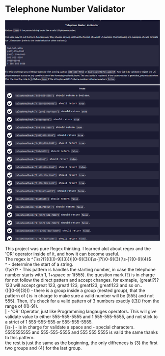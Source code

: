 # Telephone Number Validator

<img src="Capture.PNG">
<img src="Tests.PNG">

This project was pure Regex thinking. I learned alot about regex and the 'OR' operator inside of it, and how it can become useful. <br>
The regex is ^(1\s?)?((\([0-9]{3}\))|[0-9]{3})[\s\-]?[\0-9]{3}[\s\-]?[0-9]{4}$ <br>
^ - determine the start of a string. <br>
(1\s?)? - This pattern is handles the starting number, in case the telephone number starts with 1, 1+space or 1(555). the question mark (?) is in charge for not follow the direct pattern and accept changes. for exmaple, (great!?)?123 will accept great 123, great! 123, great123, great!123 and so on.. <br>
((\([0-9]{3}\)) - there is a group inside a group (nested group), that the pattern of \( is in charge to make sure a valid number will be (555) and not 555). Then, it's check for a valid pattern of 3 numbers exactly ({3}) from the range of ([0-9]). <br>
| - 'OR' Operator, just like Programming langauges operators. This will give validate value to either 555-555-5555 and 1 555-555-5555, and not stick to a strict of 1 555-555-555 or 555-555-5555. <br>
[\s\-] - is in charge for validate a space and - special characters. 5555555555 and 555-555-5555 and 555 555 5555 is valid the same thanks to this pattern. <br>
the rest is just the same as the beginning, the only diffrences is {3} the first two groups and {4} for the last group.
